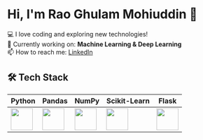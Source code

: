 # Hi, I'm Rao Ghulam Mohiuddin 👋  
💻 I love coding and exploring new technologies!  
🔭 Currently working on: **Machine Learning & Deep Learning**  
📫 How to reach me: [LinkedIn](https://www.linkedin.com/in/rao-ghulam-mohi-uddin-5b969a288)  

## 🛠 Tech Stack

| Python | Pandas | NumPy | Scikit-Learn | Flask |
|--------|--------|-------|--------------|-------|
| <img src="https://cdn.jsdelivr.net/gh/devicons/devicon/icons/python/python-original.svg" width="50"> | <img src="https://cdn.jsdelivr.net/gh/devicons/devicon/icons/pandas/pandas-original.svg" width="50"> | <img src="https://cdn.jsdelivr.net/gh/devicons/devicon/icons/numpy/numpy-original.svg" width="50"> | <img src="https://upload.wikimedia.org/wikipedia/commons/0/05/Scikit_learn_logo_small.svg" width="50"> | <img src="https://cdn.jsdelivr.net/gh/devicons/devicon/icons/flask/flask-original.svg" width="50"> |
